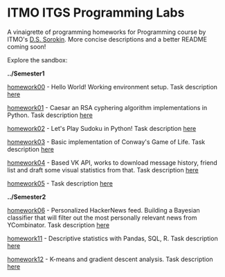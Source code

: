 # ITMO ITGS Programming Labs

A vinaigrette of programming homeworks for Programming course by ITMO's [D.S. Sorokin](https://dementiy.github.io). More concise descriptions and a better README coming soon!

Explore the sandbox:

**../Semester1**

  [homework00](https://github.com/curiousfreckles/ITMO_programming/tree/master/homework00) - Hello World! Working environment setup. Task description [here](https://dementiy.github.io/2017/11/22/00-introduction/)

  [homework01](https://github.com/curiousfreckles/ITMO_programming/tree/master/homework01) - Caesar an RSA cyphering algorithm implementations in Python. Task description [here](https://dementiy.github.io/2017/11/22/01-cypher/)

  [homework02](https://github.com/curiousfreckles/ITMO_programming/tree/master/homework02) - Let's Play Sudoku in Python! Task description [here](https://dementiy.github.io/2017/11/22/02-sudoku/)

  [homework03](https://github.com/curiousfreckles/ITMO_programming/tree/master/homework03) - Basic implementation of Conway's Game of Life. Task description [here](https://dementiy.github.io/2017/11/22/03-life/)

  [homework04](https://github.com/curiousfreckles/ITMO_programming/tree/master/homework04) - Based VK API, works to download message history, friend list and draft some visual statistics from that. Task description [here](https://dementiy.github.io/2017/11/22/04-vk-api/)

  [homework05](https://github.com/curiousfreckles/ITMO_programming/tree/master/homework05) - Task description [here](https://dementiy.github.io/2017/11/22/05-telegram-bot/)


**../Semester2**

  [homework06](https://github.com/curiousfreckles/ITMO_programming/tree/master/homework06) - Personalized HackerNews feed. Building a Bayesian classifier that will filter out the most personally relevant news from YCombinator. Task description [here](https://dementiy.github.io/2017/11/22/06-hackernews/)

  [homework11](https://github.com/curiousfreckles/ITMO_programming/tree/master/homework11) - Descriptive statistics with Pandas, SQL, R. Task description [here](https://dementiy.github.io/assignments/descriptive-statistics/)

  [homework12](https://github.com/curiousfreckles/ITMO_programming/tree/master/homework12) - K-means and gradient descent analysis. Task description [here](https://dementiy.github.io/)
